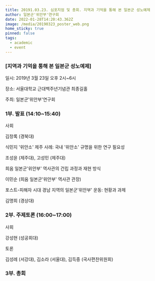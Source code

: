 ```yaml
---
title: 20191.03.23. 심포지엄 및 총회. 지역과 기억을 통해 본 일본군 성노예제
author: 일본군'위안부'연구회
date: 2022-01-28T14:20:43.362Z
image: /media/20190323_poster_web.png
home_sticky: true
pinned: false
tags:
  - academic
  - event
---
```

### \[지역과 기억을 통해 본 일본군 성노예제]

일시: 2019년 3월 23일 오후 2시~6시

장소: 서울대학교 근대백주년기념관 최종길홀

주최: 일본군'위안부'연구회 



### 1부. 발표 (14:10~15:40)

사회

김창록 (경북대)

식민지 '위안소' 제주 사례: 국내 '위안소' 규명을 위한 연구 필요성 

조성윤 (제주대), 고성민 (제주대)

희움 일본군'위안부' 역사관의 건립 과정과 재현 방식

이민순 (희움 일본군'위안부' 역사관 관장)

포스트-피해자 시대 경남 지역의 일본군'위안부' 운동: 현황과 과제

김명희 (경상대) 



### 2부. 주제토론 (16:00~17:00) 

사회

강성현 (성공회대)

토론

김성례 (서강대), 김소라 (서울대), 김득중 (국사편찬위원회)



### 3부. 총회